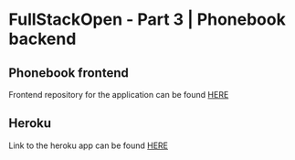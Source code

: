 # FullStackOpen - Part 3 | Phonebook backend

## Phonebook frontend

Frontend repository for the application can be found [HERE](https://github.com/Jeqqe/fullstackopen/tree/main/part3/phonebook-frontend)

## Heroku

Link to the heroku app can be found [HERE](https://cryptic-spire-07703.herokuapp.com/)
